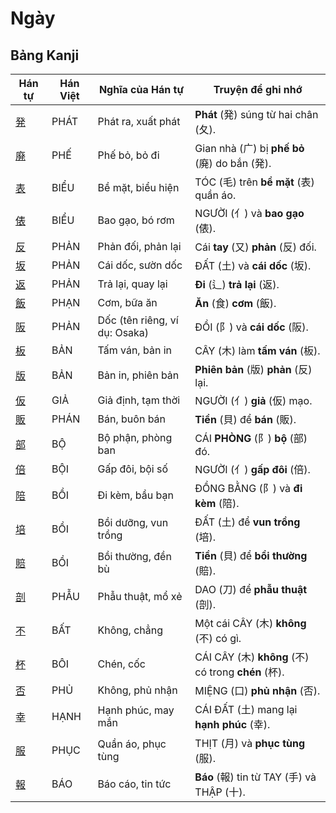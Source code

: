 # Ngày

## Bảng Kanji

| Hán tự | Hán Việt | Nghĩa của Hán tự | Truyện để ghi nhớ |
|---|---|---|---|
| [発](https://www.google.com/search?q=https://mazii.net/vi-VN/search/kanji/javi/%E7%99%BA) | PHÁT | Phát ra, xuất phát | **Phát** (発) súng từ hai chân (夂). |
| [廃](https://www.google.com/search?q=https://mazii.net/vi-VN/search/kanji/javi/%E5%BB%83) | PHẾ | Phế bỏ, bỏ đi | Gian nhà (广) bị **phế bỏ** (廃) do bắn (発). |
| [表](https://www.google.com/search?q=https://mazii.net/vi-VN/search/kanji/javi/%E8%A1%A8) | BIỂU | Bề mặt, biểu hiện | TÓC (毛) trên **bề mặt** (表) quần áo. |
| [俵](https://www.google.com/search?q=https://mazii.net/vi-VN/search/kanji/javi/%E4%BF%B5) | BIỂU | Bao gạo, bó rơm | NGƯỜI (亻) và **bao gạo** (俵). |
| [反](https://www.google.com/search?q=https://mazii.net/vi-VN/search/kanji/javi/%E5%8F%8D) | PHẢN | Phản đối, phản lại | Cái **tay** (又) **phản** (反) đối. |
| [坂](https://www.google.com/search?q=https://mazii.net/vi-VN/search/kanji/javi/%E5%9D%82) | PHẢN | Cái dốc, sườn dốc | ĐẤT (土) và **cái dốc** (坂). |
| [返](https://www.google.com/search?q=https://mazii.net/vi-VN/search/kanji/javi/%E8%BF%94) | PHẢN | Trả lại, quay lại | **Đi** (辶) **trả lại** (返). |
| [飯](https://www.google.com/search?q=https://mazii.net/vi-VN/search/kanji/javi/%E9%A3%AF) | PHẠN | Cơm, bữa ăn | **Ăn** (食) **cơm** (飯). |
| [阪](https://www.google.com/search?q=https://mazii.net/vi-VN/search/kanji/javi/%E9%98%AA) | PHẢN | Dốc (tên riêng, ví dụ: Osaka) | ĐỒI (阝) và **cái dốc** (阪). |
| [板](https://www.google.com/search?q=https://mazii.net/vi-VN/search/kanji/javi/%E6%9D%BF) | BẢN | Tấm ván, bản in | CÂY (木) làm **tấm ván** (板). |
| [版](https://www.google.com/search?q=https://mazii.net/vi-VN/search/kanji/javi/%E7%89%88) | BẢN | Bản in, phiên bản | **Phiên bản** (版) **phản** (反) lại. |
| [仮](https://www.google.com/search?q=https://mazii.net/vi-VN/search/kanji/javi/%E4%BB%AE) | GIẢ | Giả định, tạm thời | NGƯỜI (亻) **giả** (仮) mạo. |
| [販](https://www.google.com/search?q=https://mazii.net/vi-VN/search/kanji/javi/%E8%B2%A9) | PHÁN | Bán, buôn bán | **Tiền** (貝) để **bán** (販). |
| [部](https://www.google.com/search?q=https://mazii.net/vi-VN/search/kanji/javi/%E9%83%A8) | BỘ | Bộ phận, phòng ban | CÁI **PHÒNG** (阝) **bộ** (部) đó. |
| [倍](https://www.google.com/search?q=https://mazii.net/vi-VN/search/kanji/javi/%E5%80%8D) | BỘI | Gấp đôi, bội số | NGƯỜI (亻) **gấp đôi** (倍). |
| [陪](https://www.google.com/search?q=https://mazii.net/vi-VN/search/kanji/javi/%E9%99%AA) | BỒI | Đi kèm, bầu bạn | ĐỒNG BẰNG (阝) và **đi kèm** (陪). |
| [培](https://www.google.com/search?q=https://mazii.net/vi-VN/search/kanji/javi/%E5%9F%B9) | BỒI | Bồi dưỡng, vun trồng | ĐẤT (土) để **vun trồng** (培). |
| [賠](https://www.google.com/search?q=https://mazii.net/vi-VN/search/kanji/javi/%E8%B3%A0) | BỒI | Bồi thường, đền bù | **Tiền** (貝) để **bồi thường** (賠). |
| [剖](https://www.google.com/search?q=https://mazii.net/vi-VN/search/kanji/javi/%E5%89%96) | PHẪU | Phẫu thuật, mổ xẻ | DAO (刀) để **phẫu thuật** (剖). |
| [不](https://www.google.com/search?q=https://mazii.net/vi-VN/search/kanji/javi/%E4%B8%8D) | BẤT | Không, chẳng | Một cái CÂY (木) **không** (不) có gì. |
| [杯](https://www.google.com/search?q=https://mazii.net/vi-VN/search/kanji/javi/%E6%9D%AF) | BÔI | Chén, cốc | CÁI CÂY (木) **không** (不) có trong **chén** (杯). |
| [否](https://www.google.com/search?q=https://mazii.net/vi-VN/search/kanji/javi/%E5%90%A6) | PHỦ | Không, phủ nhận | MIỆNG (口) **phủ nhận** (否). |
| [幸](https://www.google.com/search?q=https://mazii.net/vi-VN/search/kanji/javi/%E5%B9%B8) | HẠNH | Hạnh phúc, may mắn | CÁI ĐẤT (土) mang lại **hạnh phúc** (幸). |
| [服](https://www.google.com/search?q=https://mazii.net/vi-VN/search/kanji/javi/%E6%9C%8D) | PHỤC | Quần áo, phục tùng | THỊT (月) và **phục tùng** (服). |
| [報](https://www.google.com/search?q=https://mazii.net/vi-VN/search/kanji/javi/%E5%A0%B1) | BÁO | Báo cáo, tin tức | **Báo** (報) tin từ TAY (手) và THẬP (十). |

